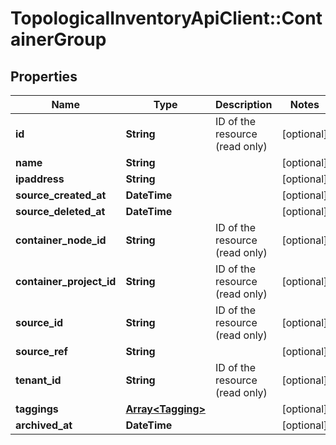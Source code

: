 # TopologicalInventoryApiClient::ContainerGroup

## Properties
Name | Type | Description | Notes
------------ | ------------- | ------------- | -------------
**id** | **String** | ID of the resource (read only) | [optional] 
**name** | **String** |  | [optional] 
**ipaddress** | **String** |  | [optional] 
**source_created_at** | **DateTime** |  | [optional] 
**source_deleted_at** | **DateTime** |  | [optional] 
**container_node_id** | **String** | ID of the resource (read only) | [optional] 
**container_project_id** | **String** | ID of the resource (read only) | [optional] 
**source_id** | **String** | ID of the resource (read only) | [optional] 
**source_ref** | **String** |  | [optional] 
**tenant_id** | **String** | ID of the resource (read only) | [optional] 
**taggings** | [**Array&lt;Tagging&gt;**](Tagging.md) |  | [optional] 
**archived_at** | **DateTime** |  | [optional] 


